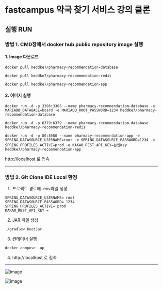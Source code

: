 # fastcampus 약국 찾기 서비스 강의 클론

## 실행 RUN

### 방법 1.  CMD창에서 docker hub public repository image 실행

#### 1. Image 다운로드
```
docker pull heddke7/pharmacy-recommendation-database
```
```
docker pull heddke7/pharmacy-recommendation-redis
```
```
docker pull heddke7/pharmacy-recommendation-app
```

#### 2. 이미지 실행
```
docker run -d -p 3306:3306 --name pharmacy-recommendation-database -e MARIADB_DATABASE=board -e MARIADB_ROOT_PASSWORD=1234 heddke7/pharmacy-recommendation-database
```
```
docker run -d -p 6379:6379 --name pharmacy-recommendation-database heddke7/pharmacy-recommendation-redis
```
```
docker run -d -p 80:8080 --name pharmacy-recommendation-app -e SPRING_DATASOURCE_USERNAME=root -e SPRING_DATASOURCE_PASSWORD=1234 -e SPRING_PROFILES_ACTIVE=prod -e KAKAO_REST_API_KEY=본인Key heddke7/pharmacy-recommendation-app
```

http://localhost 로 접속

---
### 방법 2. Git Clone IDE Local 환경

1. 프로젝트 경로에 .env파일 생성

```
SPRING_DATASOURCE_USERNAME= root
SPRING_DATASOURCE_PASSWORD= 1234
SPRING_PROFILES_ACTIVE= prod
KAKAO_REST_API_KEY =
```

2. JAR 파일 생성

```./gradlew bootJar```

3. 컨테이너 실행

``` docker-compose -up ```

4. http://localhost 로 접속

---


![image](https://github.com/Uadj/fc_pharmacy/assets/30551889/d9f41255-51d5-4207-9de5-5be5f67c1723)


![image](https://github.com/Uadj/fc_pharmacy/assets/30551889/f6ecd1f1-32bd-465f-b9f7-9140c960ee4f)

